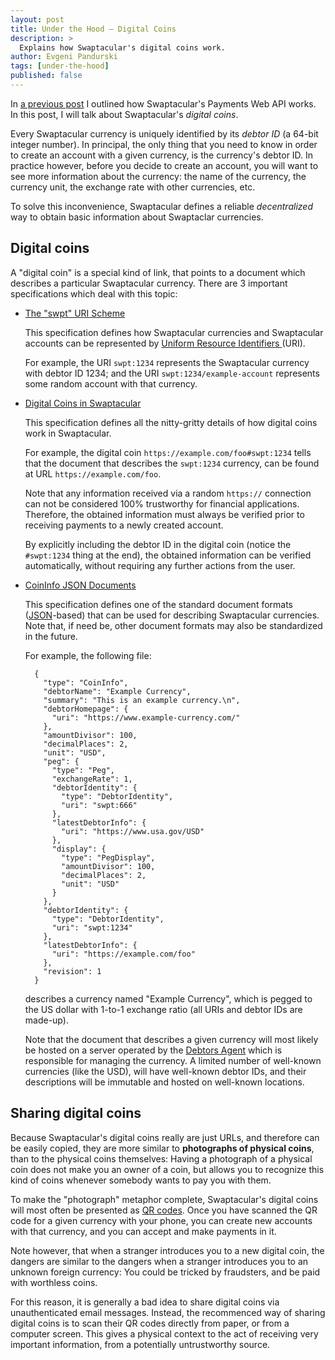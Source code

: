 ```yaml
---
layout: post
title: Under the Hood — Digital Coins
description: >
  Explains how Swaptacular's digital coins work.
author: Evgeni Pandurski
tags: [under-the-hood]
published: false
---
```


In [a previous post](/2023/09/02/under-the-hood-payments-web-api/) I
outlined how Swaptacular's Payments Web API works. In this post, I will talk
about Swaptacular's *digital coins*.

Every Swaptacular currency is uniquely identified by its *debtor ID* (a
64-bit integer number). In principal, the only thing that you need to know
in order to create an account with a given currency, is the currency's
debtor ID. In practice however, before you decide to create an account, you
will want to see more information about the currency: the name of the
currency, the currency unit, the exchange rate with other currencies, etc.

<!--more-->

To solve this inconvenience, Swaptacular defines a reliable *decentralized*
way to obtain basic information about Swaptaclar currencies.

## Digital coins

A "digital coin" is a special kind of link, that points to a document which
describes a particular Swaptacular currency. There are 3 important
specifications which deal with this topic:

- [The "swpt" URI Scheme](/public/docs/swpt-uri-scheme.pdf)

  This specification defines how Swaptacular currencies and Swaptacular
  accounts can be represented by [Uniform Resource Identifiers
  ](https://en.wikipedia.org/wiki/Uniform_Resource_Identifier) (URI).
  
  For example, the URI `swpt:1234` represents the Swaptacular currency with
  debtor ID 1234; and the URI `swpt:1234/example-account` represents some
  random account with that currency.

- [Digital Coins in Swaptacular](/public/docs/digital-coin-urls.pdf)

  This specification defines all the nitty-gritty details of how digital
  coins work in Swaptacular.

  For example, the digital coin `https://example.com/foo#swpt:1234` tells
  that the document that describes the `swpt:1234` currency, can be found at
  URL `https://example.com/foo`.

  Note that any information received via a random `https://` connection can
  not be considered 100% trustworthy for financial applications. Therefore,
  the obtained information must always be verified prior to receiving
  payments to a newly created account.

  By explicitly including the debtor ID in the digital coin (notice the
  `#swpt:1234` thing at the end), the obtained information can be verified
  automatically, without requiring any further actions from the user.

- [CoinInfo JSON Documents](/public/docs/coin-info-documents.pdf)

  This specification defines one of the standard document formats
  ([JSON](https://en.wikipedia.org/wiki/JSON)-based) that can be used for
  describing Swaptacular currencies. Note that, if need be, other document
  formats may also be standardized in the future.

  For example, the following file:
  
        {
          "type": "CoinInfo",
          "debtorName": "Example Currency",
          "summary": "This is an example currency.\n",
          "debtorHomepage": {
            "uri": "https://www.example-currency.com/"
          },
          "amountDivisor": 100,
          "decimalPlaces": 2,
          "unit": "USD",
          "peg": {
            "type": "Peg",
            "exchangeRate": 1,
            "debtorIdentity": {
              "type": "DebtorIdentity",
              "uri": "swpt:666"
            },
            "latestDebtorInfo": {
              "uri": "https://www.usa.gov/USD"
            },
            "display": {
              "type": "PegDisplay",
              "amountDivisor": 100,
              "decimalPlaces": 2,
              "unit": "USD"
            }
          },
          "debtorIdentity": {
            "type": "DebtorIdentity",
            "uri": "swpt:1234"
          },
          "latestDebtorInfo": {
            "uri": "https://example.com/foo"
          },
          "revision": 1
        }

  describes a currency named "Example Currency", which is pegged to the US
  dollar with 1-to-1 exchange ratio (all URIs and debtor IDs are made-up).

  Note that the document that describes a given currency will most likely be
  hosted on a server operated by the [Debtors Agent](/overview/) which is
  responsible for managing the currency. A limited number of well-known
  currencies (like the USD), will have well-known debtor IDs, and their
  descriptions will be immutable and hosted on well-known locations.

## Sharing digital coins

Because Swaptacular's digital coins really are just URLs, and therefore can
be easily copied, they are more similar to **photographs of physical
coins**, than to the physical coins themselves: Having a photograph of a
physical coin does not make you an owner of a coin, but allows you to
recognize this kind of coins whenever somebody wants to pay you with them.

To make the "photograph" metaphor complete, Swaptacular's digital coins will
most often be presented as [QR
codes](https://en.wikipedia.org/wiki/QR_code). Once you have scanned the QR
code for a given currency with your phone, you can create new accounts with
that currency, and you can accept and make payments in it.

Note however, that when a stranger introduces you to a new digital coin, the
dangers are similar to the dangers when a stranger introduces you to an
unknown foreign currency: You could be tricked by fraudsters, and be paid
with worthless coins.

For this reason, it is generally a bad idea to share digital coins via
unauthenticated email messages. Instead, the recommenced way of sharing
digital coins is to scan their QR codes directly from paper, or from a
computer screen. This gives a physical context to the act of receiving very
important information, from a potentially untrustworthy source.
